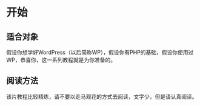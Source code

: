 # 开始

## 适合对象

假设你想学好WordPress（以后简称WP），假设你有PHP的基础，假设你使用过WP，恭喜你，这一系列教程就是为你准备的。

## 阅读方法

该片教程比较精炼，请不要以走马观花的方式去阅读，文字少，但是请认真阅读。


